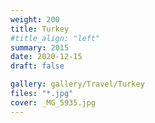 ```yaml
---
weight: 200
title: Turkey
#title_align: "left"
summary: 2015
date: 2020-12-15
draft: false

gallery: gallery/Travel/Turkey
files: "*.jpg"
cover: _MG_5935.jpg
---
```

